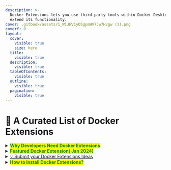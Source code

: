 ```yaml
---
description: >-
  Docker Extensions lets you use third-party tools within Docker Desktop to
  extend its functionality.
cover: .gitbook/assets/1_WiJWV1yO5gpmHV7Jw7Hvgw (1).png
coverY: 0
layout:
  cover:
    visible: true
    size: hero
  title:
    visible: true
  description:
    visible: true
  tableOfContents:
    visible: true
  outline:
    visible: true
  pagination:
    visible: true
---
```


# 👋 A Curated List of Docker Extensions

<details>

<summary><mark style="color:green;"><strong>Why Developers Need Docker Extensions</strong></mark> </summary>

* Extensions allows developers to seamlessly connect their favourite development tools to your application development and deployment workflows

<!---->

* Extensions augments Docker Desktop with debugging, testing, security, and networking functionalities, and build custom add-ons using the Extensions SDK

<!---->

* Extensions open a realm of possibilities for developers by adding a variety of tools to your development workflows

<!---->

* Developers can now leverage their favorite tools directly from within Docker Desktop with one-click installation of extensions

<!---->

* Developers can now discover new ways to implement and optimize workflows in the Marketplace with Extensions from both official Extension partners and community members



</details>

<details>

<summary><mark style="color:green;"><strong>Featured Docker Extension( Jan 2024)</strong></mark></summary>

* [MindsDB Docker Extension](https://hub.docker.com/r/ajeetraina/mindsdb-docker-extension)
* [Livecycle Docker Extension](https://www.docker.com/blog/livecycle-doDr-extension/)
* [Warp Docker Extension](https://hub.docker.com/extensions/warpdotdev/warp)
* [Docker Labs K8s Toolkit](https://hub.docker.com/extensions/docker/labs-k8s-toolkit-extension)
* [Jmeter Docker Extension](https://qainsights.com/introducing-the-apache-jmeter-docker-extension/)
* [JupyterLab Docker Extension](https://www.docker.com/blog/getting-started-with-jupyterlab-as-a-docker-extension/)
* [Grafana Docker Extension](https://www.docker.com/blog/unlock-docker-desktop-real-time-insights-with-the-grafana-docker-extension/)
* [Memgraph Docker Extension](https://www.docker.com/blog/memgraph-docker-extension-empowering-real-time-analytics-with-high-performance/)
* [Docker Labs Debug Tools](https://hub.docker.com/extensions/docker/labs-debug-tools-extension)

</details>

<details>

<summary><a href="https://github.com/docker/extension-ideas/discussions">💡 Submit your Docker Extensions Ideas</a></summary>

Here's a place to suggest new ideas for Docker Extensions and get new ideas of what to build for the larger Docker community.

</details>

<details>

<summary><mark style="color:green;"><strong>How to install Docker Extensions?</strong></mark></summary>

Using GitHub

{% code title="Step 1. Clone the repository." %}
```bash
 git clone https://github.com/<repo-name>/<name-of-your-extension>
```
{% endcode %}

{% code title="Step 2. Build the Docker Extension Navigate into the cloned repository and run:" %}
```bash
 make build-extension
```
{% endcode %}

The above command generates a Docker image named after the Docker Hub repository.

To install the extension in Docker Desktop, run:

{% code title="Step 3. Install Docker Extensions" %}
```bash
 docker extension install <repo-name>/<name-of-your-extension>
```
{% endcode %}

You can also check that the extension has been installed successfully using the following CLI command:

{% code title="Step 4. List the Extension" %}
```bash
 docker extension ls
```
{% endcode %}

### Using Docker Hub

{% code title="Step 1. Pull the image" %}
```bash
 docker pull <Docker-Hub-username>/<image-name>
```
{% endcode %}

To install the extension in Docker Desktop, run:

{% code title="Step 2. Install Docker Extensions" %}
```bash
 docker extension install <Docker-Hub-username>/<image-name>
```
{% endcode %}

</details>
